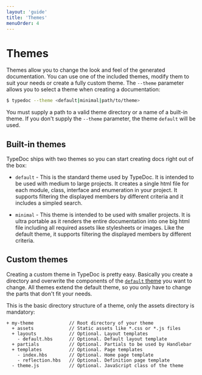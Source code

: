 ```yaml
---
layout: 'guide'
title: 'Themes'
menuOrder: 4
---
```


# Themes

Themes allow you to change the look and feel of the generated documentation. You can use one of the included
themes, modify them to suit your needs or create a fully custom theme. The ``--theme`` parameter allows you to
select a theme when creating a documentation:

```bash
$ typedoc --theme <default|minimal|path/to/theme>
```

You must supply a path to a valid theme directory or a name of a built-in theme. If you don't supply the
``--theme`` parameter, the theme ``default`` will be used.


## Built-in themes

TypeDoc ships with two themes so you can start creating docs right out of the box:

* ``default`` - This is the standard theme used by TypeDoc. It is intended to be used with medium to large
  projects. It creates a single html file for each module, class, interface and enumeration in your project.
  It supports filtering the displayed members by different criteria and it includes a simpled search.

* ``minimal`` - This theme is intended to be used with smaller projects. It is ultra portable as it renders
  the entire documentation into one big html file including all required assets like stylesheets or images.
  Like the default theme, it supports filtering the displayed members by different criteria.


## Custom themes

Creating a custom theme in TypeDoc is pretty easy. Basically you create a directory and overwrite the
components of the [``default`` theme](https://github.com/TypeStrong/typedoc-default-themes/tree/master/src/default) 
you want to change. All themes extend the default theme, so you only have to change the parts that don't 
fit your needs.

This is the basic directory structure of a theme, only the assets directory is mandatory:

```
+ my-theme             // Root directory of your theme
  + assets             // Static assets like *.css or *.js files
  + layouts            // Optional. Layout templates
    - default.hbs      // Optional. Default layout template
  + partials           // Optional. Partials to be used by Handlebar
  + templates          // Optional. Page templates
    - index.hbs        // Optional. Home page template
    - reflection.hbs   // Optional. Definition page template
  - theme.js           // Optional. JavaScript class of the theme
```
